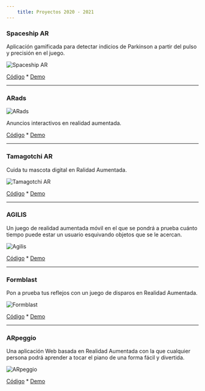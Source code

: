 ```yaml
---
    title: Proyectos 2020 - 2021
---
```

### Spaceship AR
Aplicación gamificada para detectar indicios de Parkinson a partir del pulso y precisión en el juego.

![Spaceship AR](https://andreabellucci.github.io/inmersivos/images/logo_spaceshipar.png "Spaceship AR")

[Código](https://replit.com/@ANDREABELLUCCI1/spaceshipar) * [Demo](https://spaceshipar.andreabellucci1.repl.co)

***

### ARads

![ARads](https://andreabellucci.github.io/inmersivos/images/logo_arads.png "ARads")

Anuncios interactivos en realidad aumentada.

[Código](https://replit.com/@ANDREABELLUCCI1/arads) * [Demo](https://arads.andreabellucci1.repl.co)

***

### Tamagotchi AR
Cuida tu mascota digital en Ralidad Aumentada.

![Tamagotchi AR](https://andreabellucci.github.io/inmersivos/images/logo_tamagotchiar.png "Tamagotchi AR")

[Código](https://replit.com/@ANDREABELLUCCI1/tamagotchiar) * [Demo](https://tamagotchiar.andreabellucci1.repl.co)

***

### AGILIS
Un juego de realidad aumentada móvil en el que se pondrá a prueba cuánto tiempo puede estar un usuario esquivando objetos que se le acercan.

![Agilis](https://andreabellucci.github.io/inmersivos/images/logo_agilis.png "Agilis")

[Código](https://replit.com/@ANDREABELLUCCI1/agilis) * [Demo](https://agilis.andreabellucci1.repl.co)

***

### Formblast
Pon a prueba tus reflejos con un juego de disparos en Realidad Aumentada.

![Formblast](https://andreabellucci.github.io/inmersivos/images/logo_formblast.png "Formblast")

[Código](https://replit.com/@ANDREABELLUCCI1/formblast) * [Demo](https://formblast.andreabellucci1.repl.co)

***

### ARpeggio
Una aplicación Web basada en Realidad Aumentada con la que cualquier persona podrá aprender a tocar el piano de una forma fácil y divertida.

![ARpeggio](https://andreabellucci.github.io/inmersivos/images/logo_arpeggio.png "ARpeggio")

[Código](https://replit.com/@ANDREABELLUCCI1/arpeggio) * [Demo](https://arpeggio.andreabellucci1.repl.co)
